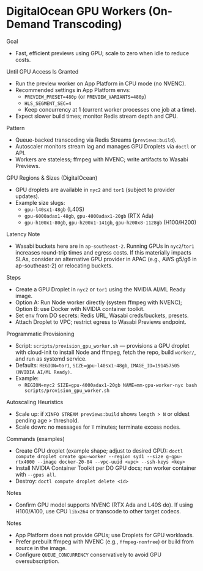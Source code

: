 # DigitalOcean GPU Workers (On-Demand Transcoding)

Goal
- Fast, efficient previews using GPU; scale to zero when idle to reduce costs.

Until GPU Access Is Granted
- Run the preview worker on App Platform in CPU mode (no NVENC).
- Recommended settings in App Platform envs:
  - `PREVIEW_PRESET=480p` (or `PREVIEW_VARIANTS=480p`)
  - `HLS_SEGMENT_SEC=4`
  - Keep concurrency at 1 (current worker processes one job at a time).
- Expect slower build times; monitor Redis stream depth and CPU.

Pattern
- Queue-backed transcoding via Redis Streams (`previews:build`).
- Autoscaler monitors stream lag and manages GPU Droplets via `doctl` or API.
- Workers are stateless; ffmpeg with NVENC; write artifacts to Wasabi Previews.

GPU Regions & Sizes (DigitalOcean)
- GPU droplets are available in `nyc2` and `tor1` (subject to provider updates).
- Example size slugs:
  - `gpu-l40sx1-48gb` (L40S)
  - `gpu-6000adax1-48gb`, `gpu-4000adax1-20gb` (RTX Ada)
  - `gpu-h100x1-80gb`, `gpu-h200x1-141gb`, `gpu-h200x8-1128gb` (H100/H200)

Latency Note
- Wasabi buckets here are in `ap-southeast-2`. Running GPUs in `nyc2`/`tor1` increases round-trip times and egress costs. If this materially impacts SLAs, consider an alternative GPU provider in APAC (e.g., AWS g5/g6 in ap-southeast-2) or relocating buckets.

Steps
- Create a GPU Droplet in `nyc2` or `tor1` using the NVIDIA AI/ML Ready image.
- Option A: Run Node worker directly (system ffmpeg with NVENC); Option B: use Docker with NVIDIA container toolkit.
- Set env from DO secrets: Redis URL, Wasabi creds/buckets, presets.
- Attach Droplet to VPC; restrict egress to Wasabi Previews endpoint.

Programmatic Provisioning
- Script: `scripts/provision_gpu_worker.sh` — provisions a GPU droplet with cloud-init to install Node and ffmpeg, fetch the repo, build `worker/`, and run as systemd service.
- Defaults: `REGION=tor1`, `SIZE=gpu-l40sx1-48gb`, `IMAGE_ID=191457505 (NVIDIA AI/ML Ready)`.
- Example:
  - `REGION=nyc2 SIZE=gpu-4000adax1-20gb NAME=mm-gpu-worker-nyc bash scripts/provision_gpu_worker.sh`

Autoscaling Heuristics
- Scale up: if `XINFO STREAM previews:build` shows `length > N` or oldest pending age > threshold.
- Scale down: no messages for `T` minutes; terminate excess nodes.

Commands (examples)
- Create GPU droplet (example shape; adjust to desired GPU):
  `doctl compute droplet create gpu-worker --region syd1 --size g-gpu-rtx4000 --image docker-20-04 --vpc-uuid <vpc> --ssh-keys <key>`
- Install NVIDIA Container Toolkit per DO GPU docs; run worker container with `--gpus all`.
- Destroy: `doctl compute droplet delete <id>`

Notes
- Confirm GPU model supports NVENC (RTX Ada and L40S do). If using H100/A100, use CPU `libx264` or transcode to other target codecs.

Notes
- App Platform does not provide GPUs; use Droplets for GPU workloads.
- Prefer prebuilt ffmpeg with NVENC (e.g., `ffmpeg-nonfree`) or build from source in the image.
- Configure `QUEUE_CONCURRENCY` conservatively to avoid GPU oversubscription.
